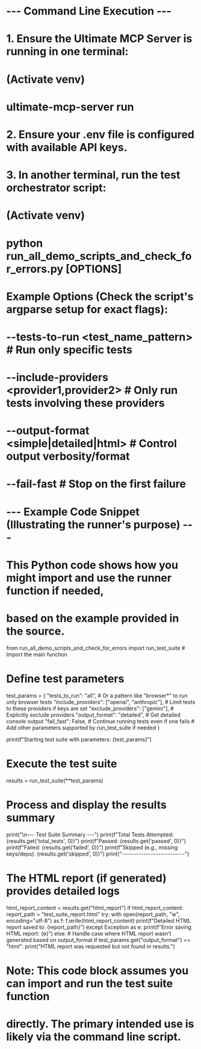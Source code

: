 # --- Command Line Execution ---

# 1. Ensure the Ultimate MCP Server is running in one terminal:
#    (Activate venv)
#    ultimate-mcp-server run

# 2. Ensure your .env file is configured with available API keys.

# 3. In another terminal, run the test orchestrator script:
#    (Activate venv)
#    python run_all_demo_scripts_and_check_for_errors.py [OPTIONS]

# Example Options (Check the script's argparse setup for exact flags):
#    --tests-to-run <test_name_pattern> # Run only specific tests
#    --include-providers <provider1,provider2> # Only run tests involving these providers
#    --output-format <simple|detailed|html> # Control output verbosity/format
#    --fail-fast # Stop on the first failure

# --- Example Code Snippet (Illustrating the runner's purpose) ---
# This Python code shows how you might import and use the runner function if needed,
# based on the example provided in the source.

from run_all_demo_scripts_and_check_for_errors import run_test_suite # Import the main function

# Define test parameters
test_params = {
    "tests_to_run": "all",  # Or a pattern like "browser*" to run only browser tests
    "include_providers": ["openai", "anthropic"], # Limit tests to these providers if keys are set
    "exclude_providers": ["gemini"], # Explicitly exclude providers
    "output_format": "detailed", # Get detailed console output
    "fail_fast": False, # Continue running tests even if one fails
    # Add other parameters supported by run_test_suite if needed
}

print(f"Starting test suite with parameters: {test_params}")

# Execute the test suite
results = run_test_suite(**test_params)

# Process and display the results summary
print("\n--- Test Suite Summary ---")
print(f"Total Tests Attempted: {results.get('total_tests', 0)}")
print(f"Passed: {results.get('passed', 0)}")
print(f"Failed: {results.get('failed', 0)}")
print(f"Skipped (e.g., missing keys/deps): {results.get('skipped', 0)}")
print("--------------------------")

# The HTML report (if generated) provides detailed logs
html_report_content = results.get("html_report")
if html_report_content:
    report_path = "test_suite_report.html"
    try:
        with open(report_path, "w", encoding="utf-8") as f:
            f.write(html_report_content)
        print(f"Detailed HTML report saved to: {report_path}")
    except Exception as e:
        print(f"Error saving HTML report: {e}")
else:
    # Handle case where HTML report wasn't generated based on output_format
    if test_params.get("output_format") == "html":
         print("HTML report was requested but not found in results.")

# Note: This code block assumes you can import and run the test suite function
# directly. The primary intended use is likely via the command line script.